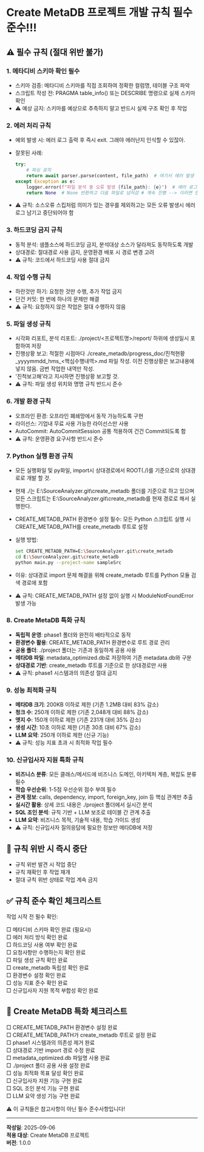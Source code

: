 # Create MetaDB 프로젝트 개발 규칙 필수 준수!!!

## ⚠️ 필수 규칙 (절대 위반 불가)

### 1. 메타디비 스키마 확인 필수

- 스키마 검증: 메타디비 스키마를 직접 조회하여 정확한 컬럼명, 테이블 구조 파악
- 스크립트 작성 전: PRAGMA table_info() 또는 DESCRIBE 명령으로 실제 스키마 확인
- ⚠️ 예상 금지: 스키마를 예상으로 추측하지 말고 반드시 실제 구조 확인 후 작업

### 2. 에러 처리 규칙

- 예외 발생 시: 에러 로그 출력 후 즉시 exit. 그래야 에러난지 인식할 수 있잖아.
- 잘못된 사례:
  
  ```python
  try:
      # 파싱 로직
      return await parser.parse(content, file_path)  # 여기서 에러 발생
  except Exception as e:
      logger.error(f"파일 분석 중 오류 발생 {file_path}: {e}")  # 에러 로그만 찍고
      return None  # None 반환하고 다음 파일로 넘어감 # 계속 진행 --> 이러면 안된다고!!! 제발 Exit!!!
  ```
- ⚠️ 규칙: 소스오류 스킵처럼 의미가 있는 경우를 제외하고는 모든 오류 발생시 에러로그 남기고 중단되어야 함

### 3. 하드코딩 금지 규칙

- 동적 분석: 샘플소스에 하드코딩 금지, 분석대상 소스가 달라져도 동작하도록 개발
- 상대경로: 절대경로 사용 금지, 운영환경 배포 시 경로 변경 고려
- ⚠️ 규칙: 코드에서 하드코딩 사용 절대 금지

### 4. 작업 수행 규칙

- 하란것만 하기: 요청한 것만 수행, 추가 작업 금지
- 단건 커밋: 한 번에 하나의 문제만 해결
- ⚠️ 규칙: 요청하지 않은 작업은 절대 수행하지 않음

### 5. 파일 생성 규칙

- 시각화 리포트, 분석 리포트: ./project/<프로젝트명>/report/ 하위에 생성일시 포함하여 저장
- 진행상황 보고: 적절한 시점마다 ./create_metadb/progress_doc/진척현황_yyyymmdd_hms_<핵심수행내역>.md 파일 작성.  이전 진행상황은 보고내용에 넣지 않음.  금번 작업한 내역만 작성.
-  '진척보고해'라고 지시하면 진행상황 보고할 것.
- ⚠️ 규칙: 파일 생성 위치와 명명 규칙 반드시 준수

### 6. 개발 환경 규칙

- 오프라인 환경: 오프라인 폐쇄망에서 동작 가능하도록 구현
- 라이선스: 기업내 무료 사용 가능한 라이선스만 사용
- AutoCommit: AutoCommitSession 공통 적용하여 건건 Commit되도록 함
- ⚠️ 규칙: 운영환경 요구사항 반드시 준수

### 7. Python 실행 환경 규칙

- 모든 실행화일 및 py화일, import시 상대경로에서 ROOT(./)를 기준으로의 상대경로로 개발 할 것.
- 현재 ./는 E:\SourceAnalyzer.git\create_metadb 폴더를 기준으로 하고 있으며 모든 스크립트는 E:\SourceAnalyzer.git\create_metadb를 현재 경로로 해서 실행한다.
- CREATE_METADB_PATH 환경변수 설정 필수: 모든 Python 스크립트 실행 시 CREATE_METADB_PATH를 create_metadb 루트로 설정
- 실행 방법:
  
  ```bash
  set CREATE_METADB_PATH=E:\SourceAnalyzer.git\create_metadb
  cd E:\SourceAnalyzer.git\create_metadb
  python main.py --project-name sampleSrc
  ```
- 이유: 상대경로 import 문제 해결을 위해 create_metadb 루트를 Python 모듈 검색 경로에 포함
- ⚠️ 규칙: CREATE_METADB_PATH 설정 없이 실행 시 ModuleNotFoundError 발생 가능

### 8. Create MetaDB 특화 규칙

- **독립적 운영**: phase1 폴더와 완전히 배타적으로 동작
- **환경변수 활용**: CREATE_METADB_PATH 환경변수로 루트 경로 관리
- **공용 폴더**: ./project 폴더는 기존과 동일하게 공용 사용
- **메타DB 파일**: metadata_optimized.db로 저장하여 기존 metadata.db와 구분
- **상대경로 기반**: create_metadb 루트를 기준으로 한 상대경로만 사용
- ⚠️ 규칙: phase1 시스템과의 의존성 절대 금지

### 9. 성능 최적화 규칙

- **메타DB 크기**: 200KB 이하로 제한 (기존 1.2MB 대비 83% 감소)
- **청크 수**: 250개 이하로 제한 (기존 2,048개 대비 88% 감소)
- **엣지 수**: 150개 이하로 제한 (기존 231개 대비 35% 감소)
- **생성 시간**: 10초 이하로 제한 (기존 30초 대비 67% 감소)
- **LLM 요약**: 250개 이하로 제한 (신규 기능)
- ⚠️ 규칙: 성능 지표 초과 시 최적화 작업 필수

### 10. 신규입사자 지원 특화 규칙

- **비즈니스 분류**: 모든 클래스/메서드에 비즈니스 도메인, 아키텍처 계층, 복잡도 분류 필수
- **학습 우선순위**: 1-5점 우선순위 점수 부여 필수
- **관계 정보**: calls, dependency, import, foreign_key, join 등 핵심 관계만 추출
- **실시간 활용**: 상세 코드 내용은 ./project 폴더에서 실시간 분석
- **SQL 조인 분석**: 규칙 기반 + LLM 보조로 테이블 간 관계 추출
- **LLM 요약**: 비즈니스 목적, 기술적 내용, 학습 가이드 생성
- ⚠️ 규칙: 신규입사자 질의응답에 필요한 정보만 메타DB에 저장

## 🔴 규칙 위반 시 즉시 중단

- 규칙 위반 발견 시 작업 중단
- 규칙 재확인 후 작업 재개
- 절대 규칙 위반 상태로 작업 계속 금지

## ✅ 규칙 준수 확인 체크리스트

작업 시작 전 필수 확인:

□ 메타디비 스키마 확인 완료 (필요시)  
□ 에러 처리 방식 확인 완료  
□ 하드코딩 사용 여부 확인 완료  
□ 요청사항만 수행하는지 확인 완료  
□ 파일 생성 규칙 확인 완료  
□ create_metadb 독립성 확인 완료  
□ 환경변수 설정 확인 완료  
□ 성능 지표 준수 확인 완료  
□ 신규입사자 지원 목적 부합성 확인 완료  

## 🎯 Create MetaDB 특화 체크리스트

□ CREATE_METADB_PATH 환경변수 설정 완료  
□ CREATE_METADB_PATH가 create_metadb 루트로 설정 완료  
□ phase1 시스템과의 의존성 제거 완료  
□ 상대경로 기반 import 경로 수정 완료  
□ metadata_optimized.db 파일명 사용 완료  
□ ./project 폴더 공용 사용 설정 완료  
□ 성능 최적화 목표 달성 확인 완료  
□ 신규입사자 지원 기능 구현 완료  
□ SQL 조인 분석 기능 구현 완료  
□ LLM 요약 생성 기능 구현 완료  

⚠️ 이 규칙들은 참고사항이 아닌 필수 준수사항입니다!

---

**작성일**: 2025-09-06  
**적용 대상**: Create MetaDB 프로젝트  
**버전**: 1.0.0

